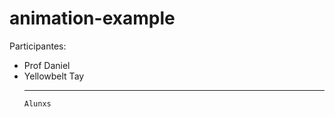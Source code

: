 # animation-example

Participantes:

<ul>
	<li>Prof Daniel</li>
	<li>Yellowbelt Tay</li>
	<hr/>
	
	Alunxs
	
</ul>

